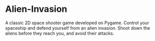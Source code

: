 # Alien-Invasion
A classic 2D space shooter game developed on Pygame. Control your spaceship and defend yourself from an alien invasion. Shoot down the aliens before they reach you, and avoid their attacks. 
